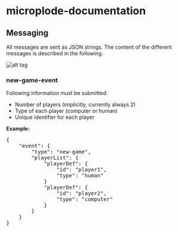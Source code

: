 # microplode-documentation



## Messaging

All messages are sent as JSON strings. The content of the different messages is described in the following.

![alt tag](https://github.com/ThomasJaspers/microplode-documentation/events-overview.png)

### new-game-event

Following information must be submitted:
+ Number of players (implicitly, currently always 2)
+ Type of each player (computer or human)
+ Unique identifier for each player

__Example:__
<pre>
{
    "event": {
        "type": "new-game",
        "playerList": {
            "playerDef": {
                "id": "player1",
                "type": "human"
            }
            "playerDef": {
                "id": "player2",
                "type": "computer"
            }
        }
    }
}
</pre>